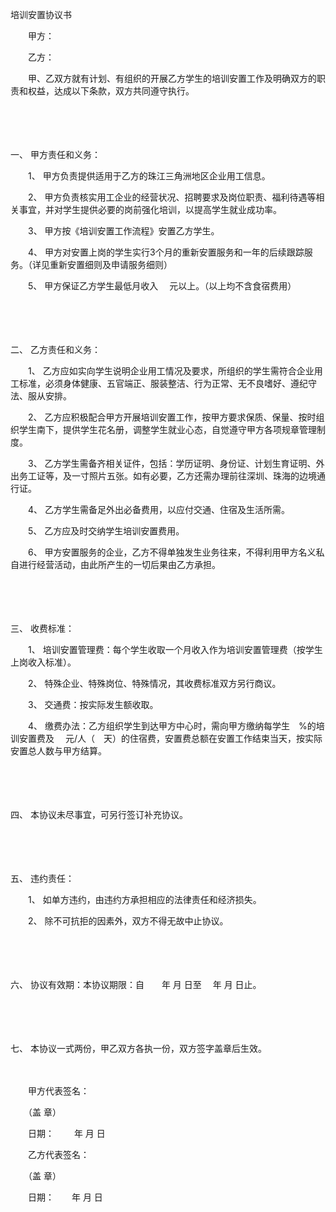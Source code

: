 



培训安置协议书



 

　　甲方：

　　乙方：　　

　　甲、乙双方就有计划、有组织的开展乙方学生的培训安置工作及明确双方的职责和权益，达成以下条款，双方共同遵守执行。

　　

　　

一、
 甲方责任和义务：

　　1、 甲方负责提供适用于乙方的珠江三角洲地区企业用工信息。

　　2、 甲方负责核实用工企业的经营状况、招聘要求及岗位职责、福利待遇等相关事宜，并对学生提供必要的岗前强化培训，以提高学生就业成功率。

　　3、 甲方按《培训安置工作流程》安置乙方学生。

　　4、 甲方对安置上岗的学生实行3个月的重新安置服务和一年的后续跟踪服务。（详见重新安置细则及申请服务细则）

　　5、 甲方保证乙方学生最低月收入　 元以上。（以上均不含食宿费用）

　　

　　

二、
 乙方责任和义务：

　　1、 乙方应如实向学生说明企业用工情况及要求，所组织的学生需符合企业用工标准，必须身体健康、五官端正、服装整洁、行为正常、无不良嗜好、遵纪守法、服从安排。

　　2、 乙方应积极配合甲方开展培训安置工作，按甲方要求保质、保量、按时组织学生南下，提供学生花名册，调整学生就业心态，自觉遵守甲方各项规章管理制度。

　　3、 乙方学生需备齐相关证件，包括：学历证明、身份证、计划生育证明、外出务工证等，及一寸照片五张。如有必要，乙方还需办理前往深圳、珠海的边境通行证。

　　4、 乙方学生需备足外出必备费用，以应付交通、住宿及生活所需。

　　5、 乙方应及时交纳学生培训安置费用。

　　6、 甲方安置服务的企业，乙方不得单独发生业务往来，不得利用甲方名义私自进行经营活动，由此所产生的一切后果由乙方承担。

　　

　　

三、
 收费标准：

　　1、 培训安置管理费：每个学生收取一个月收入作为培训安置管理费（按学生上岗收入标准）。

　　2、 特殊企业、特殊岗位、特殊情况，其收费标准双方另行商议。

　　3、 交通费：按实际发生额收取。

　　4、 缴费办法：乙方组织学生到达甲方中心时，需向甲方缴纳每学生　%的培训安置费及　 元/人（　天）的住宿费，安置费总额在安置工作结束当天，按实际安置总人数与甲方结算。

　　

　　

四、
 本协议未尽事宜，可另行签订补充协议。

　　

　　

五、
 违约责任：

　　1、 如单方违约，由违约方承担相应的法律责任和经济损失。

　　2、 除不可抗拒的因素外，双方不得无故中止协议。

　　

　　

六、
协议有效期：本协议期限：自　　年 月 日至　 年 月 日止。

　　

　　

七、
本协议一式两份，甲乙双方各执一份，双方签字盖章后生效。　

　　　

　　甲方代表签名：

　　（盖 章）

　　日期：　　 年 月 日　　

　　乙方代表签名：

　　（盖 章）

　　日期：　　年 月 日